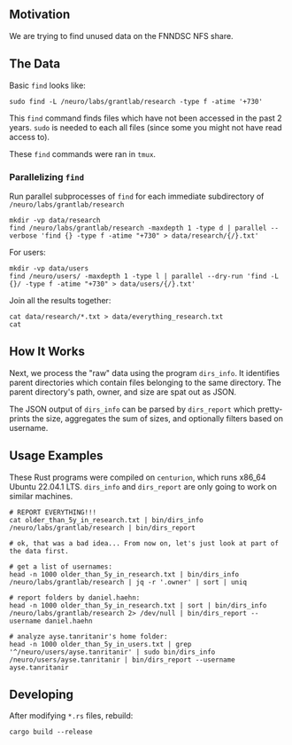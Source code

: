 ## Motivation

We are trying to find unused data on the FNNDSC NFS share.

## The Data

Basic `find` looks like:

```shell
sudo find -L /neuro/labs/grantlab/research -type f -atime '+730'
```

This `find` command finds files which have not been accessed in the past 2 years.
`sudo` is needed to each all files (since some you might not have read access to).

These `find` commands were ran in `tmux`.

### Parallelizing `find`

Run parallel subprocesses of `find` for each immediate subdirectory of `/neuro/labs/grantlab/research`

```shell
mkdir -vp data/research
find /neuro/labs/grantlab/research -maxdepth 1 -type d | parallel --verbose 'find {} -type f -atime "+730" > data/research/{/}.txt'
```

For users:

```shell
mkdir -vp data/users
find /neuro/users/ -maxdepth 1 -type l | parallel --dry-run 'find -L {}/ -type f -atime "+730" > data/users/{/}.txt'
```

Join all the results together:

```shell
cat data/research/*.txt > data/everything_research.txt
cat 
```

## How It Works

Next, we process the "raw" data using the program `dirs_info`. It identifies parent directories
which contain files belonging to the same directory. The parent directory's path, owner, and size
are spat out as JSON.

The JSON output of `dirs_info` can be parsed by `dirs_report` which pretty-prints the size,
aggregates the sum of sizes, and optionally filters based on username.

## Usage Examples

These Rust programs were compiled on `centurion`, which runs x86_64 Ubuntu 22.04.1 LTS.
`dirs_info` and `dirs_report` are only going to work on similar machines.

```shell
# REPORT EVERYTHING!!!
cat older_than_5y_in_research.txt | bin/dirs_info /neuro/labs/grantlab/research | bin/dirs_report

# ok, that was a bad idea... From now on, let's just look at part of the data first.

# get a list of usernames:
head -n 1000 older_than_5y_in_research.txt | bin/dirs_info /neuro/labs/grantlab/research | jq -r '.owner' | sort | uniq

# report folders by daniel.haehn:
head -n 1000 older_than_5y_in_research.txt | sort | bin/dirs_info /neuro/labs/grantlab/research 2> /dev/null | bin/dirs_report --username daniel.haehn

# analyze ayse.tanritanir's home folder:
head -n 1000 older_than_5y_in_users.txt | grep '^/neuro/users/ayse.tanritanir' | sudo bin/dirs_info /neuro/users/ayse.tanritanir | bin/dirs_report --username ayse.tanritanir
```


## Developing

After modifying `*.rs` files, rebuild:

```shell
cargo build --release
```
